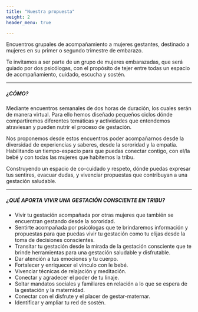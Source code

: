 ```yaml
---
title: "Nuestra propuesta"
weight: 2
header_menu: true

---
```


Encuentros grupales de acompañamiento a mujeres gestantes, destinado a mujeres en su primer o segundo trimestre de embarazo. 

Te invitamos a ser parte de un grupo de mujeres embarazadas, que será guiado por dos psicólogas, con el propósito de tejer entre todas un espacio de acompañamiento, cuidado, escucha y sostén. 

---

##### ¿CÓMO?

Mediante encuentros semanales de dos horas de duración, los cuales serán de manera virtual. Para ello hemos diseñado pequeños ciclos dónde compartiremos diferentes temáticas y actividades que entendemos atraviesan y pueden nutrir el proceso de gestación. 

Nos proponemos desde estos encuentros poder acompañarnos desde la diversidad de experiencias y saberes, desde la sororidad y la empatía. Habilitando un tiempo-espacio para que puedas conectar contigo, con el/la bebé y con todas las mujeres que habitemos la tribu. 

Construyendo un espacio de co-cuidado y respeto, dónde puedas expresar tus sentires, evacuar dudas, y vivenciar propuestas que contribuyan a una gestación saludable.

---

##### ¿QUÉ APORTA VIVIR UNA GESTACIÓN CONSCIENTE EN TRIBU? 

- Vivir tu gestación acompañada por otras mujeres que también se encuentran gestando desde la sororidad. 
- Sentirte acompañada por psicólogas que te brindaremos información y propuestas para que puedas vivir tu gestación como tu elijas desde la toma de decisiones conscientes. 
- Transitar tu gestación desde la mirada de la gestación consciente que te brinde herramientas para una gestación saludable y disfrutable.
- Dar atención a tus emociones y tu cuerpo.
- Fortalecer y enriquecer el vínculo con le bebé.
- Vivenciar técnicas de relajación y meditación.
- Conectar y agradecer el poder de tu linaje.
- Soltar mandatos sociales y familiares en relación a lo que se espera de la gestación y la maternidad.
- Conectar con el disfrute y el placer de gestar-maternar.
- Identificar y ampliar tu red de sostén.

